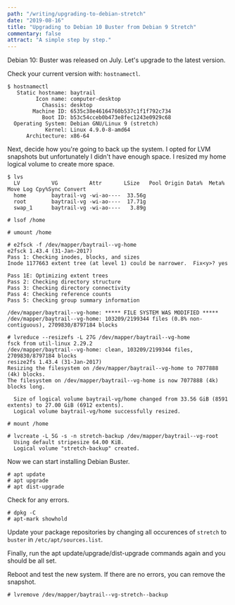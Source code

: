 ```yaml
---
path: "/writing/upgrading-to-debian-stretch"
date: "2019-08-16"
title: "Upgrading to Debian 10 Buster from Debian 9 Stretch"
commentary: false
attract: "A simple step by step."
---
```

Debian 10: Buster was released on July.  Let's upgrade to the latest version.

Check your current version with: `hostnamectl`.

```
$ hostnamectl
   Static hostname: baytrail
         Icon name: computer-desktop
           Chassis: desktop
        Machine ID: 6535c38e46164760b537c1f1f792c734
           Boot ID: b53c54cceb0b473e8fec1243e0929c68
  Operating System: Debian GNU/Linux 9 (stretch)
            Kernel: Linux 4.9.0-8-amd64
      Architecture: x86-64
```

Next, decide how you're going to back up the system.  I opted for LVM snapshots
but unfortunately I didn't have enough space.  I resized my home logical volume
to create more space.

```
$ lvs
  LV          VG          Attr       LSize   Pool Origin Data%  Meta%  Move Log Cpy%Sync Convert
  home        baytrail-vg -wi-ao----  33.56g                                                    
  root        baytrail-vg -wi-ao----  17.71g                                                    
  swap_1      baytrail-vg -wi-ao----   3.89g                                                    
```

```
# lsof /home

# umount /home

# e2fsck -f /dev/mapper/baytrail--vg-home 
e2fsck 1.43.4 (31-Jan-2017)
Pass 1: Checking inodes, blocks, and sizes
Inode 1177663 extent tree (at level 1) could be narrower.  Fix<y>? yes

Pass 1E: Optimizing extent trees
Pass 2: Checking directory structure
Pass 3: Checking directory connectivity
Pass 4: Checking reference counts
Pass 5: Checking group summary information

/dev/mapper/baytrail--vg-home: ***** FILE SYSTEM WAS MODIFIED *****
/dev/mapper/baytrail--vg-home: 103209/2199344 files (0.8% non-contiguous), 2709830/8797184 blocks

# lvreduce --resizefs -L 27G /dev/mapper/baytrail--vg-home 
fsck from util-linux 2.29.2
/dev/mapper/baytrail--vg-home: clean, 103209/2199344 files, 2709830/8797184 blocks
resize2fs 1.43.4 (31-Jan-2017)
Resizing the filesystem on /dev/mapper/baytrail--vg-home to 7077888 (4k) blocks.
The filesystem on /dev/mapper/baytrail--vg-home is now 7077888 (4k) blocks long.

  Size of logical volume baytrail-vg/home changed from 33.56 GiB (8591 extents) to 27.00 GiB (6912 extents).
  Logical volume baytrail-vg/home successfully resized.

# mount /home

# lvcreate -L 5G -s -n stretch-backup /dev/mapper/baytrail--vg-root 
  Using default stripesize 64.00 KiB.
  Logical volume "stretch-backup" created.
```
Now we can start installing Debian Buster.
```
# apt update
# apt upgrade
# apt dist-upgrade
```
Check for any errors.

```
# dpkg -C
# apt-mark showhold
```
Update your package repositories by changing all occurences of `stretch` to
`buster` in `/etc/apt/sources.list`.

Finally, run the apt update/upgrade/dist-upgrade commands again and you should
be all set.

Reboot and test the new system.  If there are no errors, you can remove the
snapshot.

```
# lvremove /dev/mapper/baytrail--vg-stretch--backup
```
